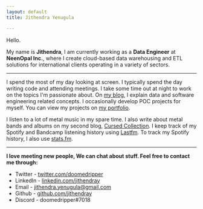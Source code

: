 ```yaml
---
layout: default
title: Jithendra Yenugula

---
```


Hello.

My name is **Jithendra**, I am currently working as a **Data Engineer** at **NeenOpal Inc.**, where I create cloud-based data warehousing and ETL solutions for international clients operating in a variety of sectors.

***

I spend the most of my day looking at screen. I typically spend the day writing code and attending meetings. I take some time out at night to work on the topics I'm passionate about. On [my blog](https://jithendray.github.io/blog/), I explain data and software engineering related concepts. I occasionally develop POC projects for myself. You can view my projects on [my portfolio](http://jithendray.github.io/portfolio).


I listen to a lot of metal music in my spare time. I also write about metal bands and albums on my second blog, [Cursed Collection](https://cursedcollection.github.io/). I keep track of my Spotify and Bandcamp listening history using [Lastfm](https://www.last.fm/user/Jithendray). To track my Spotify history, I also use [stats.fm](https://stats.fm/doomedripper).

***

**I love meeting new people, We can chat about stuff. Feel free to contact me through:**

- Twitter - [twitter.com/doomedripper](https://twitter.com/doomedripper)
- LinkedIn - [linkedin.com/jithendray](https://www.linkedin.com/in/jithendray/)
- Email - [jithendra.yenugula@gmail.com](mailto:jithendra.yenugula@gmail.com)
- Github - [github.com/jithendray](https://github.com/jithendray)
- Discord - doomedripper#7018